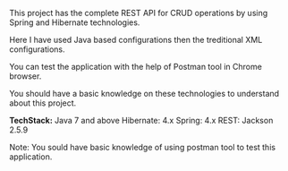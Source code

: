 This project has the complete REST API for CRUD operations by using Spring and Hibernate technologies. 

Here I have used Java based configurations then the treditional XML configurations.

You can test the application with the help of Postman tool in Chrome browser.

You should have a basic knowledge on these technologies to understand about this project.

**TechStack:**
Java 7 and above
Hibernate: 4.x
Spring: 4.x
REST: Jackson 2.5.9

Note: You sould have basic knowledge of using postman tool to test this application.
